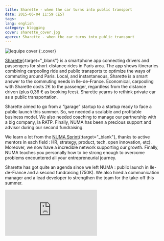 ```yaml
---
title: Sharette - when the car turns into public transport
date: 2015-06-04 11:59 CEST
tags:
lang: english
category: blogging
cover: sharette_cover.jpg
apercu: Sharette - when the car turns into public transport
---
```


![lequipe cover](sharette_cover_large.gif)
{:.cover}

[Sharette](https://sharette.fr){:target="_blank"} is a smartphone app connecting drivers and passengers for short-distance rides in Paris area. The app shows itineraries combining carpooling ride and public transports to optimize the ways of commuting around Paris. Local, and instantaneous, Sharette is a smart answer to the commuting needs in Ile-de-France. Economical, carpooling with Sharette costs 2€ to the passenger, regardless from the distance driven (plus 0,36 € as booking fees). Sharette yearns to rethink private car as a public transportation.  

Sharette aimed to go from a “garage” startup to a startup ready to face a public launch this summer. So, we needed a scalable and profitable business model. We also needed coaching to manage our partnership with a big company, la RATP. Finally, NUMA has been a precious support and advisor during our second fundraising. 

We learn a lot from the [NUMA Sprint](http://www.numa.paris/sprint/){:target="_blank"}, thanks to active mentors in each field : HR, strategy, product, tech, open innovation, etc). Moreover, we now have a incredible network supporting our growth. Finally, NUMA teaches you personally how to be strong enough to overcome problems encountered all your entrepreneurial journey. 

Sharette has got quite an agenda since we left NUMA : public launch in Ile-de-France and a second fundraising (750K). We also hired a communication manager and a lead developer to strengthen the team for the take-off this summer. 

<div class="fluid second">
	<div class="mask">
		<iframe src="https://www.youtube.com/embed/X77hQLrvb1k" frameborder="0" allowfullscreen></iframe>
	</div>
</div>
